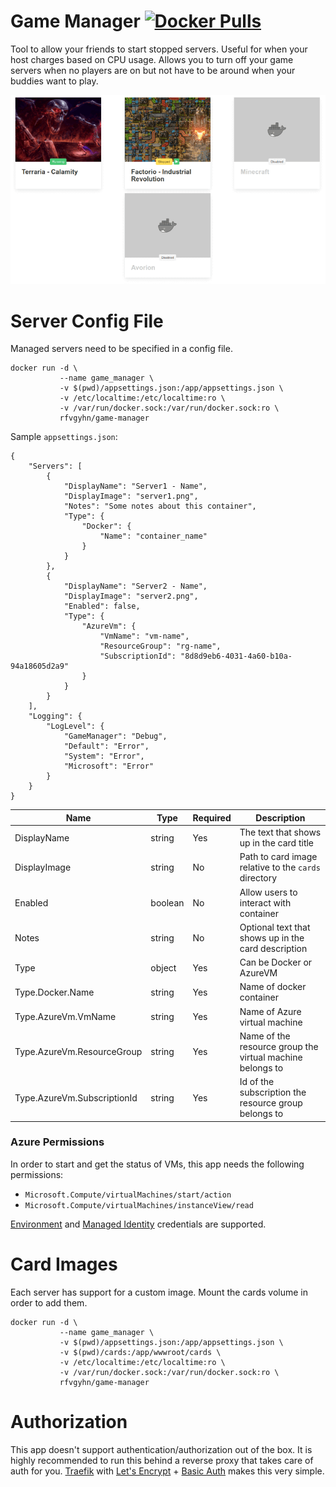 # Game Manager [![Docker Pulls]][0]

Tool to allow your friends to start stopped servers. Useful for when your host charges based on CPU usage.
Allows you to turn off your game servers when no players are on but not have to be around when your buddies
want to play.

![Screenshot]

# Server Config File

Managed servers need to be specified in a config file.

    docker run -d \
               --name game_manager \
               -v $(pwd)/appsettings.json:/app/appsettings.json \
               -v /etc/localtime:/etc/localtime:ro \
               -v /var/run/docker.sock:/var/run/docker.sock:ro \
               rfvgyhn/game-manager
    
Sample `appsettings.json`:

    {
        "Servers": [
            {
                "DisplayName": "Server1 - Name",
                "DisplayImage": "server1.png",
                "Notes": "Some notes about this container",
                "Type": {
                    "Docker": {
                        "Name": "container_name"
                    }
                }
            },
            {
                "DisplayName": "Server2 - Name",
                "DisplayImage": "server2.png",
                "Enabled": false,
                "Type": {
                    "AzureVm": {
                        "VmName": "vm-name",
                        "ResourceGroup": "rg-name",
                        "SubscriptionId": "8d8d9eb6-4031-4a60-b10a-94a18605d2a9"
                    }
                }
            }
        ],
        "Logging": {
            "LogLevel": {
                "GameManager": "Debug",
                "Default": "Error",
                "System": "Error",
                "Microsoft": "Error"
            }
        }
    }


| Name                        | Type    | Required | Description                                               | 
|-----------------------------|---------|----------|-----------------------------------------------------------|
| DisplayName                 | string  | Yes      | The text that shows up in the card title                  |
| DisplayImage                | string  | No       | Path to card image relative to the `cards` directory      |
| Enabled                     | boolean | No       | Allow users to interact with container                    |
| Notes                       | string  | No       | Optional text that shows up in the card description       |
| Type                        | object  | Yes      | Can be Docker or AzureVM                                  |
| Type.Docker.Name            | string  | Yes      | Name of docker container                                  |
| Type.AzureVm.VmName         | string  | Yes      | Name of Azure virtual machine                             |
| Type.AzureVm.ResourceGroup  | string  | Yes      | Name of the resource group the virtual machine belongs to |
| Type.AzureVm.SubscriptionId | string  | Yes      | Id of the subscription the resource group belongs to      |

### Azure Permissions
In order to start and get the status of VMs, this app needs the following permissions:
* `Microsoft.Compute/virtualMachines/start/action`
* `Microsoft.Compute/virtualMachines/instanceView/read`

[Environment] and [Managed Identity] credentials are supported.

# Card Images

Each server has support for a custom image. Mount the cards volume in order to add them.

    docker run -d \
               --name game_manager \
               -v $(pwd)/appsettings.json:/app/appsettings.json \
               -v $(pwd)/cards:/app/wwwroot/cards \
               -v /etc/localtime:/etc/localtime:ro \
               -v /var/run/docker.sock:/var/run/docker.sock:ro \
               rfvgyhn/game-manager
               
# Authorization

This app doesn't support authentication/authorization out of the box. It is highly recommended to run this behind
 a reverse proxy that takes care of auth for you. [Traefik] with [Let's Encrypt] + [Basic Auth] makes this very simple.

[Docker Pulls]: https://img.shields.io/docker/pulls/rfvgyhn/game-manager.svg
[Traefik]: https://docs.traefik.io/
[Let's Encrypt]: https://docs.traefik.io/https/acme/
[Basic Auth]: https://docs.traefik.io/middlewares/basicauth/
[Screenshot]: screenshot.png?raw=true
[0]: https://hub.docker.com/r/rfvgyhn/game-manager
[Environment]: https://learn.microsoft.com/en-us/dotnet/api/azure.identity.environmentcredential
[Managed Identity]: https://learn.microsoft.com/en-us/dotnet/api/azure.identity.managedidentitycredential